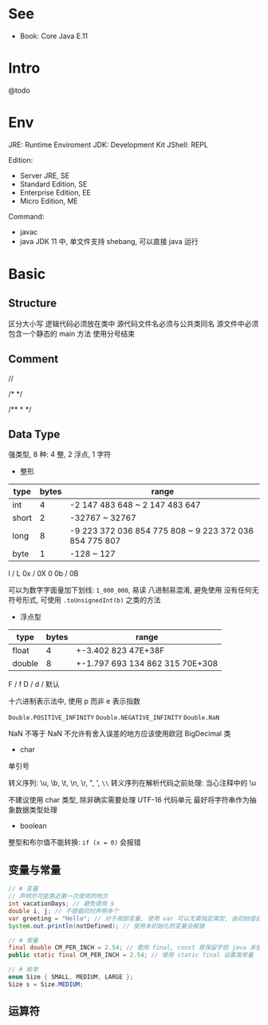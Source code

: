 # See
- Book: Core Java E.11

# Intro

@todo

# Env
JRE: Runtime Enviroment
JDK: Development Kit
JShell: REPL

Edition:
- Server JRE, SE
- Standard Edition, SE
- Enterprise Edition, EE
- Micro Edition, ME

Command:
- javac
- java
JDK 11 中, 单文件支持 shebang, 可以直接 java 运行

# Basic

## Structure

区分大小写
逻辑代码必须放在类中
源代码文件名必须与公共类同名
源文件中必须包含一个静态的 main 方法
使用分号结束

## Comment

//

/* */

/**
 *
 */

## Data Type

强类型, 8 种: 4 整, 2 浮点, 1 字符

- 整形

|type|bytes|range|
|------|------|------|
|int|4|-2 147 483 648 ~ 2 147 483 647|
|short|2|-32767 ~ 32767|
|long|8|-9 223 372 036 854 775 808 ~ 9 223 372 036 854 775 807|
|byte|1|-128 ~ 127|

l / L
0x / 0X
0
0b / 0B

可以为数字字面量加下划线: `1_000_000`, 易读
八进制易混淆, 避免使用
没有任何无符号形式, 可使用 `.toUnsignedInt(b)` 之类的方法

- 浮点型

|type|bytes|range|
|------|------|------|
|float|4|+-3.402 823 47E+38F|
|double|8|+-1.797 693 134 862 315 70E+308|

F / f
D / d / 默认

十六进制表示法中, 使用 p 而非 e 表示指数

`Double.POSITIVE_INFINITY`
`Double.NEGATIVE_INFINITY`
`Double.NaN`

NaN 不等于 NaN
不允许有舍入误差的地方应该使用欧冠 BigDecimal 类

- char

单引号

转义序列: \u, \b, \t, \n, \r, \", \', `\\`
转义序列在解析代码之前处理: 当心注释中的 \u

不建议使用 char 类型, 除非确实需要处理 UTF-16 代码单元
最好将字符串作为抽象数据类型处理

- boolean

整型和布尔值不能转换: `if (x = 0)` 会报错

## 变量与常量


```java
// # 变量
// 声明尽可能靠近第一次使用的地方
int vacationDays; // 避免使用 $
double i, j; // 不提倡同时声明多个
var greeting = "Hello"; // 对于局部变量, 使用 var 可以无需指定类型, 由初始值自动推断
System.out.println(notDefined); // 使用未初始化的变量会报错

// # 常量
final double CM_PER_INCH = 2.54; // 使用 final, const 是保留字但 java 未使用
public static final CM_PER_INCH = 2.54; // 使用 static final 设置类常量

// # 枚举
enum Size { SMALL, MEDIUM, LARGE };
Size s = Size.MEDIUM;
```

## 运算符

